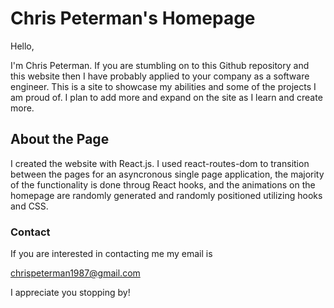 # Chris Peterman's Homepage

Hello,

I'm Chris Peterman. If you are stumbling on to this Github repository and this website then I have probably applied to your company as a software engineer. This is a site to showcase my abilities and some of the projects I am proud of. I plan to add more and expand on the site as I learn and create more.

## About the Page

I created the website with React.js. I used react-routes-dom to transition between the pages for an asyncronous single page application, the majority of the functionality is done throug React hooks, and the animations on the homepage are randomly generated and randomly positioned utilizing hooks and CSS.

### Contact

If you are interested in contacting me my email is

chrispeterman1987@gmail.com

I appreciate you stopping by!

